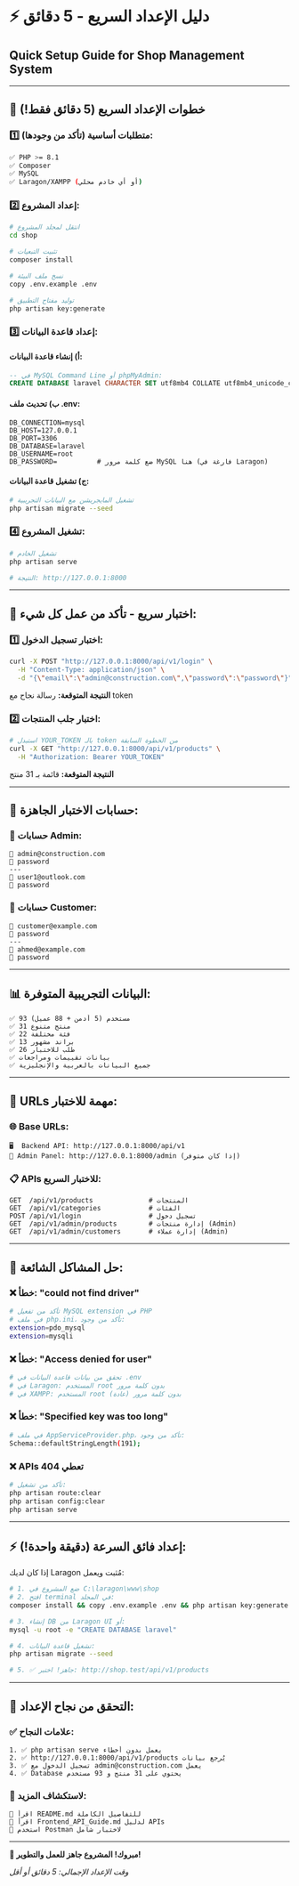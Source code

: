 # ⚡ **دليل الإعداد السريع - 5 دقائق**
## Quick Setup Guide for Shop Management System

---

## 🚀 **خطوات الإعداد السريع (5 دقائق فقط!)**

### **1️⃣ متطلبات أساسية (تأكد من وجودها):**
```bash
✅ PHP >= 8.1
✅ Composer  
✅ MySQL
✅ Laragon/XAMPP (أو أي خادم محلي)
```

### **2️⃣ إعداد المشروع:**
```bash
# انتقل لمجلد المشروع
cd shop

# تثبيت التبعيات
composer install

# نسخ ملف البيئة
copy .env.example .env

# توليد مفتاح التطبيق
php artisan key:generate
```

### **3️⃣ إعداد قاعدة البيانات:**

#### **أ) إنشاء قاعدة البيانات:**
```sql
-- في MySQL Command Line أو phpMyAdmin:
CREATE DATABASE laravel CHARACTER SET utf8mb4 COLLATE utf8mb4_unicode_ci;
```

#### **ب) تحديث ملف .env:**
```env
DB_CONNECTION=mysql
DB_HOST=127.0.0.1
DB_PORT=3306
DB_DATABASE=laravel
DB_USERNAME=root
DB_PASSWORD=          # ضع كلمة مرور MySQL هنا (فارغة في Laragon)
```

#### **ج) تشغيل قاعدة البيانات:**
```bash
# تشغيل المايجريشن مع البيانات التجريبية
php artisan migrate --seed
```

### **4️⃣ تشغيل المشروع:**
```bash
# تشغيل الخادم
php artisan serve

# النتيجة: http://127.0.0.1:8000
```

---

## 🧪 **اختبار سريع - تأكد من عمل كل شيء:**

### **1️⃣ اختبار تسجيل الدخول:**
```bash
curl -X POST "http://127.0.0.1:8000/api/v1/login" \
  -H "Content-Type: application/json" \
  -d "{\"email\":\"admin@construction.com\",\"password\":\"password\"}"
```

**النتيجة المتوقعة:** رسالة نجاح مع token

### **2️⃣ اختبار جلب المنتجات:**
```bash
# استبدل YOUR_TOKEN بالـ token من الخطوة السابقة
curl -X GET "http://127.0.0.1:8000/api/v1/products" \
  -H "Authorization: Bearer YOUR_TOKEN"
```

**النتيجة المتوقعة:** قائمة بـ 31 منتج

---

## 👤 **حسابات الاختبار الجاهزة:**

### **🔑 حسابات Admin:**
```
📧 admin@construction.com
🔑 password
---
📧 user1@outlook.com  
🔑 password
```

### **👤 حسابات Customer:**
```
📧 customer@example.com
🔑 password
---
📧 ahmed@example.com
🔑 password
```

---

## 📊 **البيانات التجريبية المتوفرة:**

```
✅ 93 مستخدم (5 أدمن + 88 عميل)
✅ 31 منتج متنوع  
✅ 22 فئة مختلفة
✅ 13 براند مشهور
✅ 26 طلب للاختبار
✅ بيانات تقييمات ومراجعات
✅ جميع البيانات بالعربية والإنجليزية
```

---

## 🔗 **URLs مهمة للاختبار:**

### **🌐 Base URLs:**
```
🖥️  Backend API: http://127.0.0.1:8000/api/v1
📱 Admin Panel: http://127.0.0.1:8000/admin (إذا كان متوفر)
```

### **📋 APIs للاختبار السريع:**
```
GET  /api/v1/products              # المنتجات
GET  /api/v1/categories            # الفئات  
POST /api/v1/login                 # تسجيل دخول
GET  /api/v1/admin/products        # إدارة منتجات (Admin)
GET  /api/v1/admin/customers       # إدارة عملاء (Admin)
```

---

## 🚨 **حل المشاكل الشائعة:**

### **❌ خطأ: "could not find driver"**
```bash
# تأكد من تفعيل MySQL extension في PHP
# في ملف php.ini، تأكد من وجود:
extension=pdo_mysql
extension=mysqli
```

### **❌ خطأ: "Access denied for user"**
```bash
# تحقق من بيانات قاعدة البيانات في .env
# في Laragon: المستخدم root بدون كلمة مرور
# في XAMPP: المستخدم root بدون كلمة مرور (عادة)
```

### **❌ خطأ: "Specified key was too long"**
```bash
# في ملف AppServiceProvider.php، تأكد من وجود:
Schema::defaultStringLength(191);
```

### **❌ APIs تعطي 404**
```bash
# تأكد من تشغيل:
php artisan route:clear
php artisan config:clear
php artisan serve
```

---

## ⚡ **إعداد فائق السرعة (دقيقة واحدة!):**

إذا كان لديك Laragon مُثبت ويعمل:

```bash
# 1. ضع المشروع في C:\laragon\www\shop
# 2. افتح terminal في المجلد:
composer install && copy .env.example .env && php artisan key:generate

# 3. إنشاء DB من Laragon UI أو:
mysql -u root -e "CREATE DATABASE laravel"

# 4. تشغيل قاعدة البيانات:
php artisan migrate --seed

# 5. ✅ جاهز! اختبر: http://shop.test/api/v1/products
```

---

## 🎯 **التحقق من نجاح الإعداد:**

### **✅ علامات النجاح:**
```
1. ✅ php artisan serve يعمل بدون أخطاء
2. ✅ http://127.0.0.1:8000/api/v1/products يُرجع بيانات
3. ✅ تسجيل الدخول مع admin@construction.com يعمل
4. ✅ Database يحتوي على 31 منتج و 93 مستخدم
```

### **🔧 لاستكشاف المزيد:**
```
📖 اقرأ README.md للتفاصيل الكاملة
📖 اقرأ Frontend_API_Guide.md لدليل APIs
🧪 استخدم Postman لاختبار شامل
```

---

**🎉 مبروك! المشروع جاهز للعمل والتطوير!**

*وقت الإعداد الإجمالي: 5 دقائق أو أقل* 